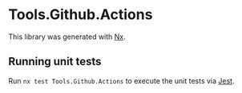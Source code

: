 # Tools.Github.Actions

This library was generated with [Nx](https://nx.dev).

## Running unit tests

Run `nx test Tools.Github.Actions` to execute the unit tests via [Jest](https://jestjs.io).
